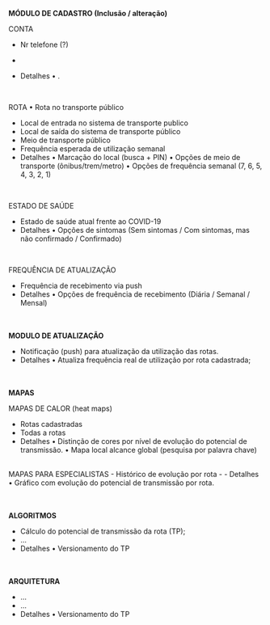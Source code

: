 
**MÓDULO DE CADASTRO (Inclusão / alteração)**

CONTA
 - Nr telefone (?)

 - 
  - Detalhes
     • . 
<br>

ROTA
• Rota no transporte público   
  - Local de entrada no sistema de transporte publico
  - Local de saída do sistema de transporte público
  - Meio de transporte público 
  - Frequência esperada de utilização semanal 
  - Detalhes
     • Marcação do local (busca + PIN) 
     • Opções de meio de transporte (ônibus/trem/metro)
     • Opções de frequência semanal (7, 6, 5, 4, 3, 2, 1)  
<br>

ESTADO DE SAÚDE   
  -  Estado de saúde atual frente ao COVID-19 
  - Detalhes
     • Opções de sintomas (Sem sintomas / Com sintomas, mas não confirmado / Confirmado)
<br>

FREQUÊNCIA DE ATUALIZAÇÃO 
  - Frequência de recebimento via push
  - Detalhes
     • Opções de frequência de recebimento (Diária / Semanal / Mensal)


<br><br>
**MODULO DE ATUALIZAÇÃO**   
  - Notificação (push) para atualização da utilização das rotas.
  - Detalhes
     • Atualiza frequência real de utilização por rota cadastrada;


<br><br>
**MAPAS**

MAPAS DE CALOR (heat maps) 
  - Rotas cadastradas 
  - Todas a rotas 
  - Detalhes
     • Distinção de cores por nível de evolução do potencial de transmissão. 
     • Mapa local alcance global (pesquisa por palavra chave)

<br>
MAPAS PARA ESPECIALISTAS
  - Histórico de evolução por rota
  - 
  - Detalhes
     • Gráfico com evolução do potencial de transmissão por rota. 


<br><br>
**ALGORITMOS**
  - Cálculo do potencial de transmissão da rota (TP);
  - ...
  - Detalhes
     •  Versionamento do TP 

<br><br>
**ARQUITETURA**
  - ... 
  - ...
  - Detalhes
     •  Versionamento do TP 

